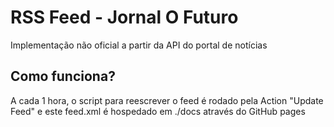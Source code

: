 # RSS Feed - Jornal O Futuro

Implementação não oficial a partir da API do portal de notícias

## Como funciona?

A cada 1 hora, o script para reescrever o feed é rodado pela Action "Update Feed" e este feed.xml é hospedado em ./docs através do GitHub pages
